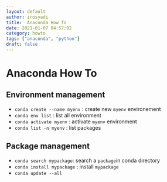 ```yaml
---
layout: default
author: irosyadi
title:  Anaconda How To
date: 2021-01-07 04:57:02
category: howto
tags: ["anaconda", "python"]
draft: false
---
```


# Anaconda How To

## Environment management
- `conda create --name myenv` : create new `myenv` environement
- `conda env list` : list all environment
- `conda activate myenv` : activate `myenv` environment
- `conda list -n myenv` : list packages

## Package management
- `conda search mypackage`: search a `package`in conda directory
- `conda install mypackage` : install `mypackage`
- `conda update --all`